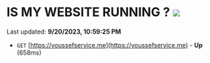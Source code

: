 # IS MY WEBSITE RUNNING ? [![](https://img.shields.io/static/v1?label=Sponsor&message=%E2%9D%A4&logo=GitHub&color=%23fe8e86)](https://github.com/sponsors/<username>)

Last updated: **9/20/2023, 10:59:25 PM**

- `GET` [https://youssefservice.me](https://youssefservice.me) - **Up** (658ms)
